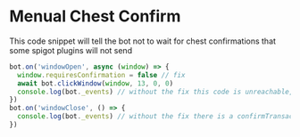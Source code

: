 # Menual Chest Confirm

This code snippet will tell the bot not to wait for chest confirmations that some spigot plugins will not send

```js
bot.on('windowOpen', async (window) => {
  window.requiresConfirmation = false // fix
  await bot.clickWindow(window, 13, 0, 0)
  console.log(bot._events) // without the fix this code is unreachable, the promise never resolve
})
bot.on('windowClose', () => {
  console.log(bot._events) // without the fix there is a confirmTransaction1 listener that is never removed
})
```
